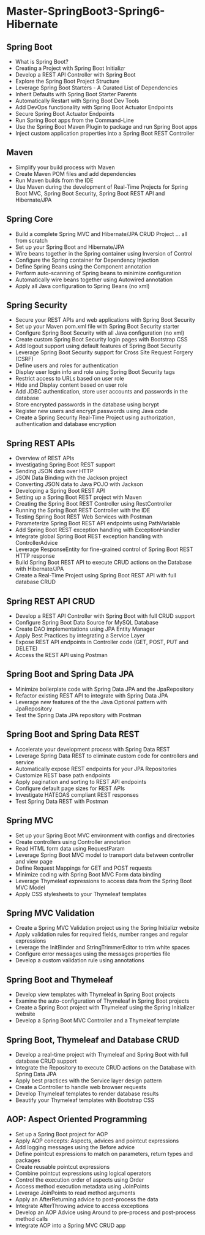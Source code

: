 # Master-SpringBoot3-Spring6-Hibernate

## Spring Boot
- What is Spring Boot?
- Creating a Project with Spring Boot Initializr
- Develop a REST API Controller with Spring Boot
- Explore the Spring Boot Project Structure
- Leverage Spring Boot Starters - A Curated List of Dependencies
- Inherit Defaults with Spring Boot Starter Parents
- Automatically Restart with Spring Boot Dev Tools
- Add DevOps functionality with Spring Boot Actuator Endpoints
- Secure Spring Boot Actuator Endpoints
- Run Spring Boot apps from the Command-Line
- Use the Spring Boot Maven Plugin to package and run Spring Boot apps
- Inject custom application properties into a Spring Boot REST Controller

## Maven
- Simplify your build process with Maven
- Create Maven POM files and add dependencies
- Run Maven builds from the IDE
- Use Maven during the development of Real-Time Projects for Spring Boot MVC, Spring Boot Security, Spring Boot REST API and Hibernate/JPA

## Spring Core
- Build a complete Spring MVC and Hibernate/JPA CRUD Project ... all from scratch
- Set up your Spring Boot and Hibernate/JPA
- Wire beans together in the Spring container using Inversion of Control
- Configure the Spring container for Dependency Injection
- Define Spring Beans using the Component annotation
- Perform auto-scanning of Spring beans to minimize configuration
- Automatically wire beans together using Autowired annotation
- Apply all Java configuration to Spring Beans (no xml)

## Spring Security
- Secure your REST APIs and web applications with Spring Boot Security
- Set up your Maven pom.xml file with Spring Boot Security starter
- Configure Spring Boot Security with all Java configuration (no xml)
- Create custom Spring Boot Security login pages with Bootstrap CSS
- Add logout support using default features of Spring Boot Security
- Leverage Spring Boot Security support for Cross Site Request Forgery (CSRF)
- Define users and roles for authentication
- Display user login info and role using Spring Boot Security tags
- Restrict access to URLs based on user role
- Hide and Display content based on user role
- Add JDBC authentication, store user accounts and passwords in the database
- Store encrypted passwords in the database using bcrypt
- Register new users and encrypt passwords using Java code
- Create a Spring Security Real-Time Project using authorization, authentication and database encryption

## Spring REST APIs
- Overview of REST APIs
- Investigating Spring Boot REST support
- Sending JSON data over HTTP
- JSON Data Binding with the Jackson project
- Converting JSON data to Java POJO with Jackson
- Developing a Spring Boot REST API
- Setting up a Spring Boot REST project with Maven
- Creating the Spring Boot REST Controller using RestController
- Running the Spring Boot REST Controller with the IDE
- Testing Spring Boot REST Web Services with Postman
- Parameterize Spring Boot REST API endpoints using PathVariable
- Add Spring Boot REST exception handling with ExceptionHandler
- Integrate global Spring Boot REST exception handling with ControllerAdvice
- Leverage ResponseEntity for fine-grained control of Spring Boot REST HTTP response
- Build Spring Boot REST API to execute CRUD actions on the Database with Hibernate/JPA
- Create a Real-Time Project using Spring Boot REST API with full database CRUD

## Spring REST API CRUD
- Develop a REST API Controller with Spring Boot with full CRUD support
- Configure Spring Boot Data Source for MySQL Database
- Create DAO implementations using JPA Entity Manager
- Apply Best Practices by integrating a Service Layer
- Expose REST API endpoints in Controller code (GET, POST, PUT and DELETE)
- Access the REST API using Postman

## Spring Boot and Spring Data JPA
- Minimize boilerplate code with Spring Data JPA and the JpaRepository
- Refactor existing REST API to integrate with Spring Data JPA
- Leverage new features of the the Java Optional pattern with JpaRepository
- Test the Spring Data JPA repository with Postman


## Spring Boot and Spring Data REST
- Accelerate your development process with Spring Data REST
- Leverage Spring Data REST to eliminate custom code for controllers and service
- Automatically expose REST endpoints for your JPA Repositories
- Customize REST base path endpoints
- Apply pagination and sorting to REST API endpoints
- Configure default page sizes for REST APIs
- Investigate HATEOAS compliant REST responses
- Test Spring Data REST with Postman

## Spring MVC
- Set up your Spring Boot MVC environment with configs and directories
- Create controllers using Controller annotation
- Read HTML form data using RequestParam
- Leverage Spring Boot MVC model to transport data between controller and view page
- Define Request Mappings for GET and POST requests
- Minimize coding with Spring Boot MVC Form data binding
- Leverage Thymeleaf expressions to access data from the Spring Boot MVC Model
- Apply CSS stylesheets to your Thymeleaf templates

## Spring MVC Validation
- Create a Spring MVC Validation project using the Spring Initializr website
- Apply validation rules for required fields, number ranges and regular expressions
- Leverage the InitBinder and StringTrimmerEditor to trim white spaces
- Configure error messages using the messages properties file
- Develop a custom validation rule using annotations

## Spring Boot and Thymeleaf
- Develop view templates with Thymeleaf in Spring Boot projects
- Examine the auto-configuration of Thymeleaf in Spring Boot projects
- Create a Spring Boot project with Thymeleaf using the Spring Initializer website
- Develop a Spring Boot MVC Controller and a Thymeleaf template

## Spring Boot, Thymeleaf and Database CRUD
- Develop a real-time project with Thymeleaf and Spring Boot with full database CRUD support
- Integrate the Repository to execute CRUD actions on the Database with Spring Data JPA
- Apply best practices with the Service layer design pattern
- Create a Controller to handle web browser requests
- Develop Thymeleaf templates to render database results
- Beautify your Thymeleaf templates with Bootstrap CSS

## AOP: Aspect Oriented Programming
- Set up a Spring Boot project for AOP
- Apply AOP concepts: Aspects, advices and pointcut expressions
- Add logging messages using the Before advice
- Define pointcut expressions to match on parameters, return types and packages
- Create reusable pointcut expressions
- Combine pointcut expressions using logical operators
- Control the execution order of aspects using Order
- Access method execution metadata using JoinPoints
- Leverage JoinPoints to read method arguments
- Apply an AfterReturning advice to post-process the data
- Integrate AfterThrowing advice to access exceptions
- Develop an AOP Advice using Around to pre-process and post-process method calls
- Integrate AOP into a Spring MVC CRUD app
